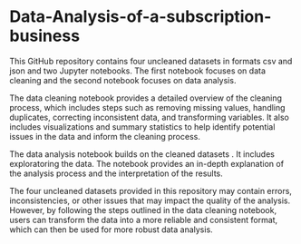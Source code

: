 # Data-Analysis-of-a-subscription-business
This GitHub repository contains four uncleaned datasets in formats csv and json and two Jupyter notebooks. The first notebook focuses on data cleaning and the second notebook focuses on data analysis.

The data cleaning notebook provides a detailed overview of the cleaning process, which includes steps such as removing missing values, handling duplicates, correcting inconsistent data, and transforming variables. It also includes visualizations and summary statistics to help identify potential issues in the data and inform the cleaning process.

The data analysis notebook builds on the cleaned datasets . It includes exploratoring the data. The notebook provides an in-depth explanation of the analysis process and the interpretation of the results.

The four uncleaned datasets provided in this repository may contain errors, inconsistencies, or other issues that may impact the quality of the analysis. However, by following the steps outlined in the data cleaning notebook, users can transform the data into a more reliable and consistent format, which can then be used for more robust data analysis.
